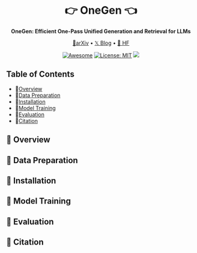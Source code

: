 <div align="center">
<h1 align="center"> 👉 OneGen 👈 </h1>
<b>OneGen: Efficient One-Pass Unified Generation and Retrieval for LLMs</b>
  
<p align="center">
  <a href="https://arxiv.org/abs/2405.14205">📄arXiv</a> •
  <a href="https://x.com/omarsar0/status/1793851075411296761">𝕏 Blog</a> •
  <a href="https://huggingface.co/collections/zjunlp/wkm-6684c611102213b6d8104f84">🤗 HF</a>
</p>

[![Awesome](https://awesome.re/badge.svg)](https://github.com/zjunlp/OneGen) 
[![License: MIT](https://img.shields.io/badge/License-MIT-green.svg)](https://opensource.org/licenses/MIT)
![](https://img.shields.io/github/last-commit/zjunlp/OneGen?color=green) 
</div>

## Table of Contents

- 👀[Overview](#overview)
- 📂[Data Preparation](#data)
- 🔧[Installation](#installation)
- 🚆[Model Training](#model-training)
- 🧐[Evaluation](#evaluation)
- 🚩[Citation](#citation)

## 👀 Overview


## 📂 Data Preparation

## 🔧 Installation

## 🚆 Model Training

## 🧐 Evaluation

## 🚩 Citation
